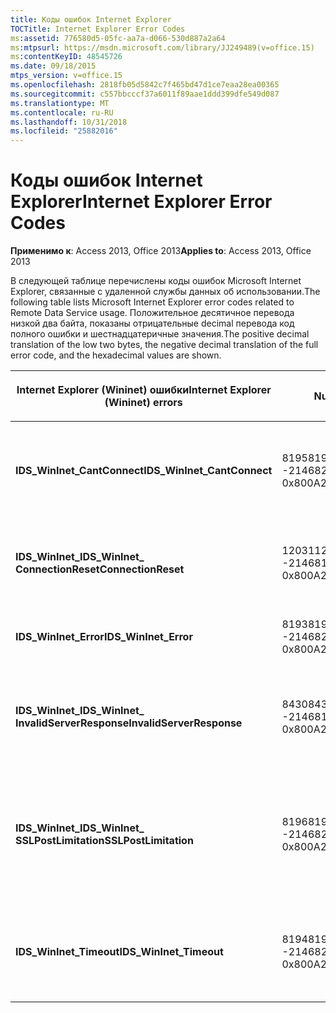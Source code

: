 ```yaml
---
title: Коды ошибок Internet Explorer
TOCTitle: Internet Explorer Error Codes
ms:assetid: 776580d5-05fc-aa7a-d066-530d887a2a64
ms:mtpsurl: https://msdn.microsoft.com/library/JJ249489(v=office.15)
ms:contentKeyID: 48545726
ms.date: 09/18/2015
mtps_version: v=office.15
ms.openlocfilehash: 2818fb05d5842c7f465bd47d1ce7eaa28ea00365
ms.sourcegitcommit: c557bbcccf37a6011f89aae1ddd399dfe549d087
ms.translationtype: MT
ms.contentlocale: ru-RU
ms.lasthandoff: 10/31/2018
ms.locfileid: "25882016"
---
```

# <a name="internet-explorer-error-codes"></a><span data-ttu-id="4c931-102">Коды ошибок Internet Explorer</span><span class="sxs-lookup"><span data-stu-id="4c931-102">Internet Explorer Error Codes</span></span>


<span data-ttu-id="4c931-103">**Применимо к**: Access 2013, Office 2013</span><span class="sxs-lookup"><span data-stu-id="4c931-103">**Applies to**: Access 2013, Office 2013</span></span>

<span data-ttu-id="4c931-104">В следующей таблице перечислены коды ошибок Microsoft Internet Explorer, связанные с удаленной службы данных об использовании.</span><span class="sxs-lookup"><span data-stu-id="4c931-104">The following table lists Microsoft Internet Explorer error codes related to Remote Data Service usage.</span></span> <span data-ttu-id="4c931-105">Положительное десятичное перевода низкой два байта, показаны отрицательные decimal перевода код полного ошибки и шестнадцатеричные значения.</span><span class="sxs-lookup"><span data-stu-id="4c931-105">The positive decimal translation of the low two bytes, the negative decimal translation of the full error code, and the hexadecimal values are shown.</span></span>

<table>
<colgroup>
<col style="width: 33%" />
<col style="width: 33%" />
<col style="width: 33%" />
</colgroup>
<thead>
<tr class="header">
<th><p><span data-ttu-id="4c931-106">Internet Explorer (Wininet) ошибки</span><span class="sxs-lookup"><span data-stu-id="4c931-106">Internet Explorer (Wininet) errors</span></span></p></th>
<th><p><span data-ttu-id="4c931-107">Number</span><span class="sxs-lookup"><span data-stu-id="4c931-107">Number</span></span></p></th>
<th><p><span data-ttu-id="4c931-108">Описание</span><span class="sxs-lookup"><span data-stu-id="4c931-108">Description</span></span></p></th>
</tr>
</thead>
<tbody>
<tr class="odd">
<td><p><span data-ttu-id="4c931-109"><strong>IDS_WinInet_CantConnect</strong></span><span class="sxs-lookup"><span data-stu-id="4c931-109"><strong>IDS_WinInet_CantConnect</strong></span></span></p></td>
<td><p><span data-ttu-id="4c931-110">8195</span><span class="sxs-lookup"><span data-stu-id="4c931-110">8195</span></span><br />
<span data-ttu-id="4c931-111">-2146820093</span><span class="sxs-lookup"><span data-stu-id="4c931-111">-2146820093</span></span><br />
<span data-ttu-id="4c931-112">0x800A2003</span><span class="sxs-lookup"><span data-stu-id="4c931-112">0x800A2003</span></span></p></td>
<td><p><span data-ttu-id="4c931-113">Ошибка клиента Интернет: Не удается подключиться к серверу.</span><span class="sxs-lookup"><span data-stu-id="4c931-113">Internet Client Error: Cannot Connect to Server.</span></span></p></td>
</tr>
<tr class="even">
<td><p><span data-ttu-id="4c931-114"><strong>IDS_WinInet_</span><span class="sxs-lookup"><span data-stu-id="4c931-114"><strong>IDS_WinInet_</span></span><br />
<span data-ttu-id="4c931-115">ConnectionReset</strong></span><span class="sxs-lookup"><span data-stu-id="4c931-115">ConnectionReset</strong></span></span></p></td>
<td><p><span data-ttu-id="4c931-116">12031</span><span class="sxs-lookup"><span data-stu-id="4c931-116">12031</span></span><br />
<span data-ttu-id="4c931-117">-2146816257</span><span class="sxs-lookup"><span data-stu-id="4c931-117">-2146816257</span></span><br />
<span data-ttu-id="4c931-118">0x800A2EFF</span><span class="sxs-lookup"><span data-stu-id="4c931-118">0x800A2EFF</span></span></p></td>
<td><p><span data-ttu-id="4c931-119">Ошибка клиента Интернет: Сброс соединения.</span><span class="sxs-lookup"><span data-stu-id="4c931-119">Internet Client Error: Connection Reset.</span></span></p></td>
</tr>
<tr class="odd">
<td><p><span data-ttu-id="4c931-120"><strong>IDS_WinInet_Error</strong></span><span class="sxs-lookup"><span data-stu-id="4c931-120"><strong>IDS_WinInet_Error</strong></span></span></p></td>
<td><p><span data-ttu-id="4c931-121">8193</span><span class="sxs-lookup"><span data-stu-id="4c931-121">8193</span></span><br />
<span data-ttu-id="4c931-122">-2146820095</span><span class="sxs-lookup"><span data-stu-id="4c931-122">-2146820095</span></span><br />
<span data-ttu-id="4c931-123">0x800A2001</span><span class="sxs-lookup"><span data-stu-id="4c931-123">0x800A2001</span></span></p></td>
<td><p><span data-ttu-id="4c931-124">Ошибка клиента Интернета.</span><span class="sxs-lookup"><span data-stu-id="4c931-124">Internet Client Error.</span></span></p></td>
</tr>
<tr class="even">
<td><p><span data-ttu-id="4c931-125"><strong>IDS_WinInet_</span><span class="sxs-lookup"><span data-stu-id="4c931-125"><strong>IDS_WinInet_</span></span><br />
<span data-ttu-id="4c931-126">InvalidServerResponse</strong></span><span class="sxs-lookup"><span data-stu-id="4c931-126">InvalidServerResponse</strong></span></span></p></td>
<td><p><span data-ttu-id="4c931-127">8430</span><span class="sxs-lookup"><span data-stu-id="4c931-127">8430</span></span><br />
<span data-ttu-id="4c931-128">-2146819858</span><span class="sxs-lookup"><span data-stu-id="4c931-128">-2146819858</span></span><br />
<span data-ttu-id="4c931-129">0x800A20EE</span><span class="sxs-lookup"><span data-stu-id="4c931-129">0x800A20EE</span></span></p></td>
<td><p><span data-ttu-id="4c931-130">Ошибка клиента Интернет: Недопустимый ответ сервера.</span><span class="sxs-lookup"><span data-stu-id="4c931-130">Internet Client Error: Invalid Server Response.</span></span></p></td>
</tr>
<tr class="odd">
<td><p><span data-ttu-id="4c931-131"><strong>IDS_WinInet_</span><span class="sxs-lookup"><span data-stu-id="4c931-131"><strong>IDS_WinInet_</span></span><br />
<span data-ttu-id="4c931-132">SSLPostLimitation</strong></span><span class="sxs-lookup"><span data-stu-id="4c931-132">SSLPostLimitation</strong></span></span></p></td>
<td><p><span data-ttu-id="4c931-133">8196</span><span class="sxs-lookup"><span data-stu-id="4c931-133">8196</span></span><br />
<span data-ttu-id="4c931-134">-2146820092</span><span class="sxs-lookup"><span data-stu-id="4c931-134">-2146820092</span></span><br />
<span data-ttu-id="4c931-135">0x800A2004</span><span class="sxs-lookup"><span data-stu-id="4c931-135">0x800A2004</span></span></p></td>
<td><p><span data-ttu-id="4c931-136">: Internet клиента SSL ошибка (ограничение отправка данных возможно 32 КБ).</span><span class="sxs-lookup"><span data-stu-id="4c931-136">Internet Client Error: SSL Error (possibly 32K data upload limitation).</span></span></p></td>
</tr>
<tr class="even">
<td><p><span data-ttu-id="4c931-137"><strong>IDS_WinInet_Timeout</strong></span><span class="sxs-lookup"><span data-stu-id="4c931-137"><strong>IDS_WinInet_Timeout</strong></span></span></p></td>
<td><p><span data-ttu-id="4c931-138">8194</span><span class="sxs-lookup"><span data-stu-id="4c931-138">8194</span></span><br />
<span data-ttu-id="4c931-139">-2146820094</span><span class="sxs-lookup"><span data-stu-id="4c931-139">-2146820094</span></span><br />
<span data-ttu-id="4c931-140">0x800A2002</span><span class="sxs-lookup"><span data-stu-id="4c931-140">0x800A2002</span></span></p></td>
<td><p><span data-ttu-id="4c931-141">Ошибка клиента Интернет: Время ожидания запроса.</span><span class="sxs-lookup"><span data-stu-id="4c931-141">Internet Client Error: Request Timeout.</span></span></p></td>
</tr>
</tbody>
</table>

